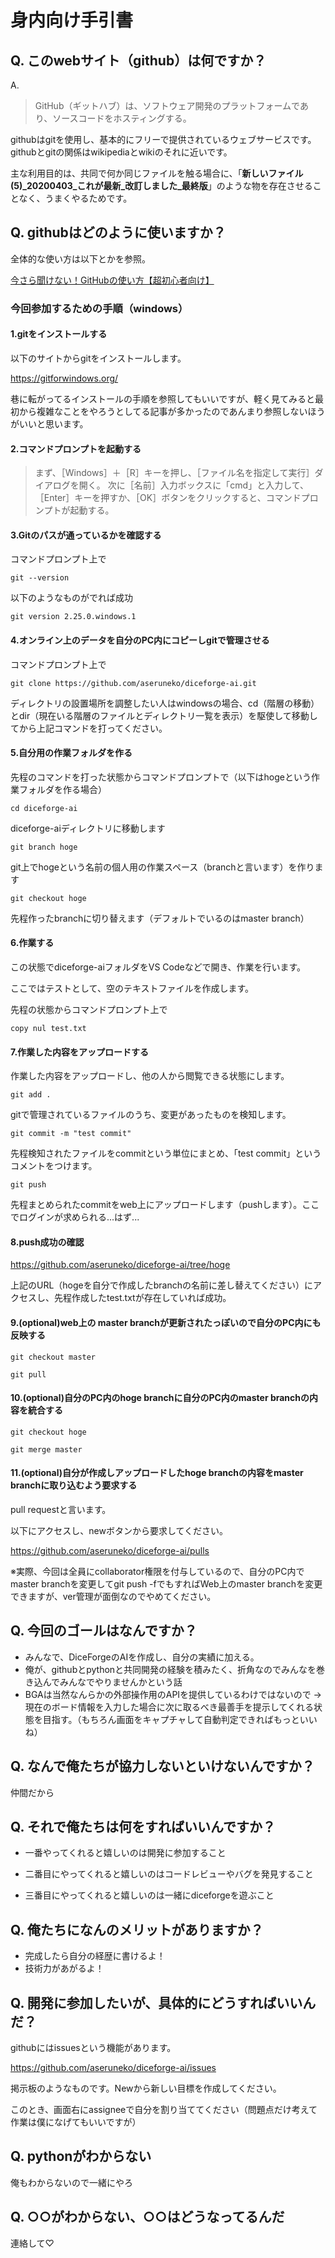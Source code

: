 # 身内向け手引書

## Q. このwebサイト（github）は何ですか？

A.
>GitHub（ギットハブ）は、ソフトウェア開発のプラットフォームであり、ソースコードをホスティングする。

githubはgitを使用し、基本的にフリーで提供されているウェブサービスです。githubとgitの関係はwikipediaとwikiのそれに近いです。

主な利用目的は、共同で何か同じファイルを触る場合に、「**新しいファイル(5)_20200403_これが最新_改訂しました_最終版**」のような物を存在させることなく、うまくやるためです。

## Q. githubはどのように使いますか？

全体的な使い方は以下とかを参照。

[今さら聞けない！GitHubの使い方【超初心者向け】](
https://techacademy.jp/magazine/6235)

### 今回参加するための手順（windows）

#### 1.gitをインストールする

以下のサイトからgitをインストールします。

<https://gitforwindows.org/>

巷に転がってるインストールの手順を参照してもいいですが、軽く見てみると最初から複雑なことをやろうとしてる記事が多かったのであんまり参照しないほうがいいと思います。

#### 2.コマンドプロンプトを起動する

>まず、［Windows］＋［R］キーを押し、［ファイル名を指定して実行］ダイアログを開く。 次に［名前］入力ボックスに「cmd」と入力して、［Enter］キーを押すか、［OK］ボタンをクリックすると、コマンドプロンプトが起動する。

#### 3.Gitのパスが通っているかを確認する

コマンドプロンプト上で

`git --version`

以下のようなものがでれば成功

`git version 2.25.0.windows.1`

#### 4.オンライン上のデータを自分のPC内にコピーしgitで管理させる

コマンドプロンプト上で

`git clone https://github.com/aseruneko/diceforge-ai.git`

ディレクトリの設置場所を調整したい人はwindowsの場合、cd（階層の移動）とdir（現在いる階層のファイルとディレクトリ一覧を表示）を駆使して移動してから上記コマンドを打ってください。

#### 5.自分用の作業フォルダを作る

先程のコマンドを打った状態からコマンドプロンプトで（以下はhogeという作業フォルダを作る場合）

`cd diceforge-ai`

diceforge-aiディレクトリに移動します

`git branch hoge`

git上でhogeという名前の個人用の作業スペース（branchと言います）を作ります

`git checkout hoge`

先程作ったbranchに切り替えます（デフォルトでいるのはmaster branch）

#### 6.作業する

この状態でdiceforge-aiフォルダをVS Codeなどで開き、作業を行います。

ここではテストとして、空のテキストファイルを作成します。

先程の状態からコマンドプロンプト上で

`copy nul test.txt`

#### 7.作業した内容をアップロードする

作業した内容をアップロードし、他の人から閲覧できる状態にします。

`git add .`

gitで管理されているファイルのうち、変更があったものを検知します。

`git commit -m "test commit"`

先程検知されたファイルをcommitという単位にまとめ、「test commit」というコメントをつけます。

`git push`

先程まとめられたcommitをweb上にアップロードします（pushします）。ここでログインが求められる...はず...

#### 8.push成功の確認

<https://github.com/aseruneko/diceforge-ai/tree/hoge>

上記のURL（hogeを自分で作成したbranchの名前に差し替えてください）にアクセスし、先程作成したtest.txtが存在していれば成功。

#### 9.(optional)web上の master branchが更新されたっぽいので自分のPC内にも反映する

`git checkout master`

`git pull`

#### 10.(optional)自分のPC内のhoge branchに自分のPC内のmaster branchの内容を統合する

`git checkout hoge`

`git merge master`

#### 11.(optional)自分が作成しアップロードしたhoge branchの内容をmaster branchに取り込むよう要求する

pull requestと言います。

以下にアクセスし、newボタンから要求してください。

<https://github.com/aseruneko/diceforge-ai/pulls>

※実際、今回は全員にcollaborator権限を付与しているので、自分のPC内でmaster branchを変更してgit push -fでもすればWeb上のmaster branchを変更できますが、ver管理が面倒なのでやめてください。

## Q. 今回のゴールはなんですか？

* みんなで、DiceForgeのAIを作成し、自分の実績に加える。
* 俺が、githubとpythonと共同開発の経験を積みたく、折角なのでみんなを巻き込んでみんなでやりませんかという話
* BGAは当然なんらかの外部操作用のAPIを提供しているわけではないので → 現在のボード情報を入力した場合に次に取るべき最善手を提示してくれる状態を目指す。（もちろん画面をキャプチャして自動判定できればもっといいね）

## Q. なんで俺たちが協力しないといけないんですか？

仲間だから

## Q. それで俺たちは何をすればいいんですか？

* 一番やってくれると嬉しいのは開発に参加すること

* 二番目にやってくれると嬉しいのはコードレビューやバグを発見すること

* 三番目にやってくれると嬉しいのは一緒にdiceforgeを遊ぶこと

## Q. 俺たちになんのメリットがありますか？

* 完成したら自分の経歴に書けるよ！
* 技術力があがるよ！

## Q. 開発に参加したいが、具体的にどうすればいいんだ？

githubにはissuesという機能があります。

<https://github.com/aseruneko/diceforge-ai/issues>

掲示板のようなものです。Newから新しい目標を作成してください。

このとき、画面右にassigneeで自分を割り当ててください（問題点だけ考えて作業は僕になげてもいいですが）

## Q. pythonがわからない

俺もわからないので一緒にやろ

## Q. ○○がわからない、○○はどうなってるんだ

連絡して♡